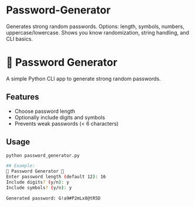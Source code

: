 # Password-Generator
Generates strong random passwords.  Options: length, symbols, numbers, uppercase/lowercase.  Shows you know randomization, string handling, and CLI basics.

# 🔑 Password Generator

A simple Python CLI app to generate strong random passwords.

## Features
- Choose password length
- Optionally include digits and symbols
- Prevents weak passwords (< 6 characters)

## Usage
```bash
python password_generator.py

## Example:
🔑 Password Generator 🔑
Enter password length (default 12): 16
Include digits? (y/n): y
Include symbols? (y/n): y

Generated password: G!a9#P2mLx8@tR5D
